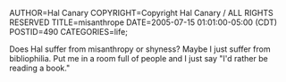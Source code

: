 AUTHOR=Hal Canary
COPYRIGHT=Copyright Hal Canary / ALL RIGHTS RESERVED
TITLE=misanthrope
DATE=2005-07-15 01:01:00-05:00 (CDT)
POSTID=490
CATEGORIES=life;

Does Hal suffer from misanthropy or shyness? Maybe I just suffer from bibliophilia. Put me in a room full of people and I just say "I'd rather be reading a book."
